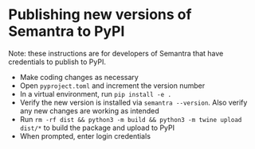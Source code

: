 # Publishing new versions of Semantra to PyPI

Note: these instructions are for developers of Semantra that have credentials to publish to PyPI.

- Make coding changes as necessary
- Open `pyproject.toml` and increment the version number
- In a virtual environment, run `pip install -e .`
- Verify the new version is installed via `semantra --version`. Also verify any new changes are working as intended
- Run `rm -rf dist && python3 -m build && python3 -m twine upload dist/*` to build the package and upload to PyPI
- When prompted, enter login credentials
